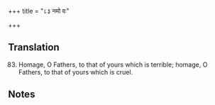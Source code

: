 +++
title = "८३ नमो वः"

+++
## Translation
83. Homage, O Fathers, to that of yours which is terrible; homage, O  
Fathers, to that of yours which is cruel.

## Notes

